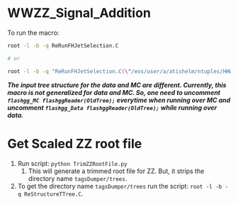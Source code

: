 # WWZZ_Signal_Addition

To run the macro:

```bash
root -l -b -q ReRunFHJetSelection.C

# or

root -l -b -q "ReRunFHJetSelection.C(\"/eos/user/a/atishelm/ntuples/HHWWgg_flashgg/January_2021_Production/2017/Data_Trees/Data_2017.root\")""
```

***The input tree structure for the data and MC are different. Currently, this macro is not generalized for data and MC. So, one need to uncomment `flashgg_MC flashggReader(OldTree);` everytime when running over MC and uncomment `flashgg_Data flashggReader(OldTree);` while running over data.***


# Get Scaled ZZ root file

1. Run script: `python TrimZZRootFile.py`
    1. This will generate a trimmed root file for ZZ. But, it strips the directory name `tagsDumper/trees`.
2. To get the directory name `tagsDumper/trees` run the script: `root -l -b -q ReStructureTTree.C`.

